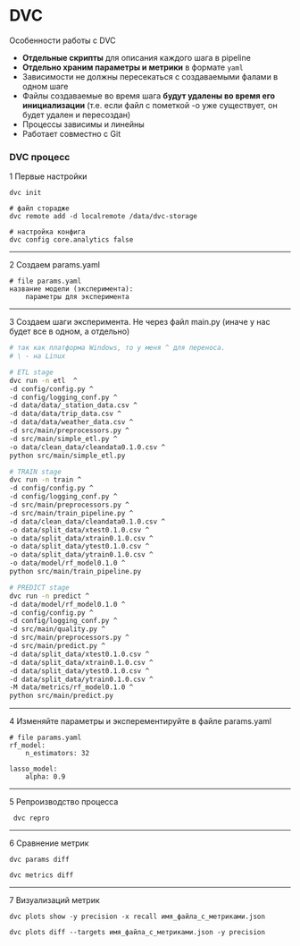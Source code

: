 # DVC

Особенности работы с DVC
- **Отдельные скрипты** для описания каждого шага в pipeline
- **Отдельно храним параметры и метрики** в формате `yaml`
- Зависимости не должны пересекаться с создаваемыми фалами в одном шаге
- Файлы создаваемые во время шага **будут удалены во время его инициализации** (т.е. если файл с пометкой -о уже существует, он будет удален и пересоздан)
- Процессы зависимы и линейны
- Работает совместно с Git

### DVC процесс

1 Первые настройки
```
dvc init 

# файл сторадже
dvc remote add -d localremote /data/dvc-storage

# настройка конфига 
dvc config core.analytics false
```
-------------------

2 Создаем params.yaml

```
# file params.yaml
название модели (эксперимента):
    параметры для эксперимента
```

-------------------

3 Создаем шаги эксперимента. Не через файл main.py (иначе у нас будет все в одном, а отдельно)

```bash
# так как платформа Windows, то у меня ^ для переноса.
# \ - на Linux

# ETL stage
dvc run -n etl  ^
-d config/config.py ^
-d config/logging_conf.py ^
-d data/data/_station_data.csv ^
-d data/data/trip_data.csv ^
-d data/data/weather_data.csv ^
-d src/main/preprocessors.py ^
-d src/main/simple_etl.py ^
-o data/clean_data/cleandata0.1.0.csv ^
python src/main/simple_etl.py

# TRAIN stage
dvc run -n train ^
-d config/config.py ^
-d config/logging_conf.py ^
-d src/main/preprocessors.py ^
-d src/main/train_pipeline.py ^
-d data/clean_data/cleandata0.1.0.csv ^
-o data/split_data/xtest0.1.0.csv ^
-o data/split_data/xtrain0.1.0.csv ^
-o data/split_data/ytest0.1.0.csv ^
-o data/split_data/ytrain0.1.0.csv ^
-o data/model/rf_model0.1.0 ^
python src/main/train_pipeline.py

# PREDICT stage
dvc run -n predict ^
-d data/model/rf_model0.1.0 ^
-d config/config.py ^
-d config/logging_conf.py ^
-d src/main/quality.py ^
-d src/main/preprocessors.py ^
-d src/main/predict.py ^
-d data/split_data/xtest0.1.0.csv ^
-d data/split_data/xtrain0.1.0.csv ^
-d data/split_data/ytest0.1.0.csv ^
-d data/split_data/ytrain0.1.0.csv ^
-M data/metrics/rf_model0.1.0 ^
python src/main/predict.py
```
-------------

4 Изменяйте параметры и эксперементируйте в файле params.yaml

```
# file params.yaml
rf_model:
    n_estimators: 32

lasso_model:
    alpha: 0.9
```
---------------------

5  Репроизводство процесса

```
 dvc repro
```
---------------------------

6 Сравнение метрик
```
dvc params diff

dvc metrics diff
```
-----------------------------

7 Визуализаций метрик
```
dvc plots show -y precision -x recall имя_файла_с_метриками.json

dvc plots diff --targets имя_файла_с_метриками.json -y precision
```
